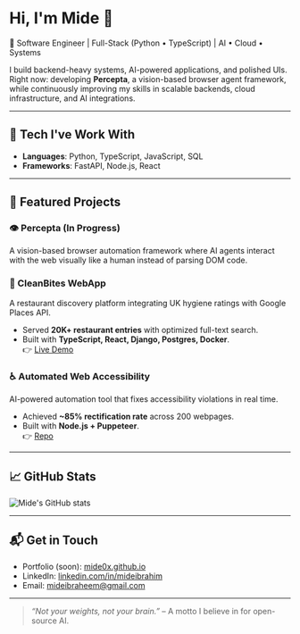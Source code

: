 # Hi, I'm Mide 👋  

🚀 Software Engineer | Full-Stack (Python • TypeScript) | AI • Cloud • Systems  

I build backend-heavy systems, AI-powered applications, and polished UIs.  
Right now: developing **Percepta**, a vision-based browser agent framework, while continuously improving my skills in scalable backends, cloud infrastructure, and AI integrations.  

---

## 🔧 Tech I've Work With
- **Languages**: Python, TypeScript, JavaScript, SQL  
- **Frameworks**: FastAPI, Node.js, React  
---

## 📌 Featured Projects
### 👁️ Percepta (In Progress)  
A vision-based browser automation framework where AI agents interact with the web visually like a human instead of parsing DOM code. 

### 🍴 CleanBites WebApp  
A restaurant discovery platform integrating UK hygiene ratings with Google Places API.  
- Served **20K+ restaurant entries** with optimized full-text search.  
- Built with **TypeScript, React, Django, Postgres, Docker**.  
👉 [Live Demo](https://cleanbites.uk)  

### ♿ Automated Web Accessibility  
AI-powered automation tool that fixes accessibility violations in real time.  
- Achieved **~85% rectification rate** across 200 webpages.  
- Built with **Node.js + Puppeteer**.  
👉 [Repo](https://github.com/mide0x/GPT_LLAMA_Web_Accessibility_Code)  

---

## 📈 GitHub Stats
![Mide's GitHub stats](https://github-readme-stats.vercel.app/api?username=mide0x&show_icons=true&theme=radical)  

---

## 📬 Get in Touch
- Portfolio (soon): [mide0x.github.io](https://mide0x.github.io)  
- LinkedIn: [linkedin.com/in/mideibrahim](https://linkedin.com/in/mideibrahim)  
- Email: mideibraheem@gmail.com  

---

> *“Not your weights, not your brain.”* – A motto I believe in for open-source AI.  
